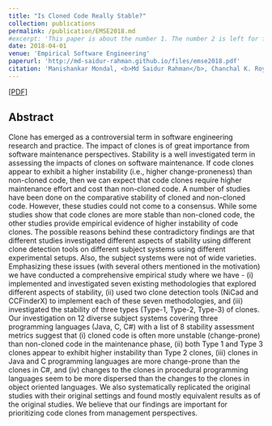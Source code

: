 ```yaml
---
title: "Is Cloned Code Really Stable?"
collection: publications
permalink: /publication/EMSE2018.md
#excerpt: 'This paper is about the number 1. The number 2 is left for future work.'
date: 2018-04-01
venue: 'Empirical Software Engineering'
paperurl: 'http://md-saidur-rahman.github.io/files/emse2018.pdf'
citation: 'Manishankar Mondal, <b>Md Saidur Rahman</b>, Chanchal K. Roy and Kevin A. Schneider  &quot;Is cloned code really stable?&quot; <i>Empirical Software Engineering (<b>EMSE</b>)</i>. 23(2), 693-770 (2018).'
---
```

[[PDF]](http://md-saidur-rahman.github.io/files/emse2018.pdf)

## Abstract

Clone has emerged as a controversial term in software engineering research and practice. The impact of clones is of great importance from software maintenance perspectives. Stability is a well investigated term in assessing the impacts of clones on software maintenance. If code clones appear to exhibit a higher instability (i.e., higher change-proneness) than non-cloned code, then we can expect that code clones require higher maintenance effort and cost than non-cloned code. A number of studies have been done on the comparative stability of cloned and non-cloned code. However, these studies could not come to a consensus. While some studies show that code clones are more stable than non-cloned code, the other studies provide empirical evidence of higher instability of code clones. The possible reasons behind these contradictory findings are that different studies investigated different aspects of stability using different clone detection tools on different subject systems using different experimental setups. Also, the subject systems were not of wide varieties. Emphasizing these issues (with several others mentioned in the motivation) we have conducted a comprehensive empirical study where we have - (i) implemented and investigated seven existing methodologies that explored different aspects of stability, (ii) used two clone detection tools (NiCad and CCFinderX) to implement each of these seven methodologies, and (iii) investigated the stability of three types (Type-1, Type-2, Type-3) of clones. Our investigation on 12 diverse subject systems covering three programming languages (Java, C, C#) with a list of 8 stability assessment metrics suggest that (i) cloned code is often more unstable (change-prone) than non-cloned code in the maintenance phase, (ii) both Type 1 and Type 3 clones appear to exhibit higher instability than Type 2 clones, (iii) clones in Java and C programming languages are more change-prone than the clones in C#, and (iv) changes to the clones in procedural programming languages seem to be more dispersed than the changes to the clones in object oriented languages. We also systematically replicated the original studies with their original settings and found mostly equivalent results as of the original studies. We believe that our findings are important for prioritizing code clones from management perspectives.